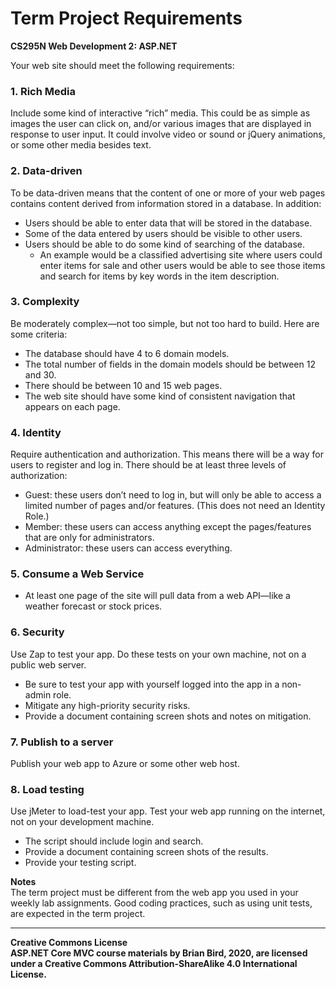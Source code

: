 # Term Project Requirements
**CS295N Web Development 2: ASP.NET**

Your web site should meet the following requirements:

### 1. Rich Media
Include some kind of interactive “rich” media. This could be as simple as images the user can click on, and/or various images that are displayed in response to user input. It could involve video or sound or jQuery animations, or some other media besides text.

### 2. Data-driven
To be data-driven means that the content of one or more of your web pages contains content derived from information stored in a database. In addition:
- Users should be able to enter data that will be stored in the database.
- Some of the data entered by users should be visible to other users. 
- Users should be able to do some kind of searching of the database.
  - An example would be a classified advertising site where users could enter items for sale and other users would be able to see those items and search for items by key words in the item description.

### 3. Complexity
Be moderately complex—not too simple, but not too hard to build. Here are some criteria:
- The database should have  4 to 6 domain models.
- The total number of fields in the domain models should be between 12 and 30.
- There should be between 10 and 15 web pages.
- The web site should have some kind of consistent navigation that appears on each page.

### 4. Identity
Require authentication and authorization. This means there will be a way for users to register and log in. There should be at least three levels of authorization:
- Guest: these users don’t need to log in, but will only be able to access a limited number of pages and/or features. (This does not need an Identity Role.)
- Member: these users can access anything except the pages/features that are only for administrators.
- Administrator: these users can access everything.

### 5. Consume a Web Service
- At least one page of the site will pull data from a web API—like a weather forecast or stock prices.

### 6. Security
Use Zap to test your app. Do these tests on your own machine, not on a public web server.
- Be sure to test your app with yourself logged into the app in a non-admin role.
- Mitigate any high-priority security risks.
- Provide a document containing screen shots and notes on mitigation.

### 7. Publish to a server
Publish your web app to Azure or some other web host.

### 8. Load testing
Use jMeter to load-test your app. Test your web app running on the internet, not on your development machine.
- The script should include login and search.
- Provide a document containing screen shots of the results.
- Provide your testing script.

**Notes**<br>
The term project must be different from the web app you used in your weekly lab assignments.
Good coding practices, such as using unit tests, are expected in the term project. 

---

**Creative Commons License**<br>
**ASP.NET Core MVC course materials by Brian Bird, 2020, are licensed under a Creative Commons Attribution-ShareAlike 4.0 International License.**
